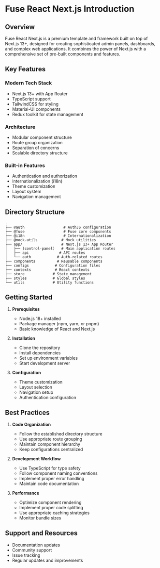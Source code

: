 # Fuse React Next.js Introduction

## Overview

Fuse React Next.js is a premium template and framework built on top of Next.js 13+, designed for creating sophisticated admin panels, dashboards, and complex web applications. It combines the power of Next.js with a comprehensive set of pre-built components and features.

## Key Features

### Modern Tech Stack
- Next.js 13+ with App Router
- TypeScript support
- TailwindCSS for styling
- Material-UI components
- Redux toolkit for state management

### Architecture
- Modular component structure
- Route group organization
- Separation of concerns
- Scalable directory structure

### Built-in Features
- Authentication and authorization
- Internationalization (i18n)
- Theme customization
- Layout system
- Navigation management

## Directory Structure

```
.
├── @auth                  # AuthJS configuration
├── @fuse                  # Fuse core components
├── @i18n                  # Internationalization
├── @mock-utils           # Mock utilities
├── app/                  # Next.js 13+ App Router
│   ├── (control-panel)   # Main application routes
│   ├── api              # API routes
│   └── auth            # Auth-related routes
├── components          # Reusable components
├── configs            # Configuration files
├── contexts           # React contexts
├── store             # State management
├── styles            # Global styles
└── utils             # Utility functions
```

## Getting Started

1. **Prerequisites**
   - Node.js 18+ installed
   - Package manager (npm, yarn, or pnpm)
   - Basic knowledge of React and Next.js

2. **Installation**
   - Clone the repository
   - Install dependencies
   - Set up environment variables
   - Start development server

3. **Configuration**
   - Theme customization
   - Layout selection
   - Navigation setup
   - Authentication configuration

## Best Practices

1. **Code Organization**
   - Follow the established directory structure
   - Use appropriate route grouping
   - Maintain component hierarchy
   - Keep configurations centralized

2. **Development Workflow**
   - Use TypeScript for type safety
   - Follow component naming conventions
   - Implement proper error handling
   - Maintain code documentation

3. **Performance**
   - Optimize component rendering
   - Implement proper code splitting
   - Use appropriate caching strategies
   - Monitor bundle sizes

## Support and Resources

- Documentation updates
- Community support
- Issue tracking
- Regular updates and improvements 